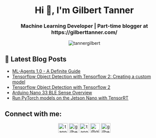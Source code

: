 <h1 align="center">Hi 👋, I'm Gilbert Tanner</h1>
<h3 align="center">Machine Learning Developer | Part-time blogger at https://gilberttanner.com/</h3>

<p align="center">
<img src="https://github-readme-stats.vercel.app/api?username=tannergilbert&show_icons=true" alt="tannergilbert" />
</p>

## 📕 Latest Blog Posts
<!-- BLOG-POST-LIST:START -->
- [ML-Agents 1.0 - A Definite Guide](gilberttanner.com/blog/ml-agents)
- [Tensorflow Object Detection with Tensorflow 2: Creating a custom model](gilberttanner.com/blog/tensorflow-object-detection-with-tensorflow-2-creating-a-custom-model)
- [Tensorflow Object Detection with Tensorflow 2](gilberttanner.com/blog/object-detection-with-tensorflow-2)
- [Arduino Nano 33 BLE Sense Overview](gilberttanner.com/blog/arduino-nano-33-ble-sense-overview)
- [Run PyTorch models on the Jetson Nano with TensorRT](gilberttanner.com/blog/run-pytorch-models-on-the-jetson-nano-with-tensorrt)
<!-- BLOG-POST-LIST:END -->

## Connect with me:
<p align="center">
<a href="https://twitter.com/tanner__gilbert" target="blank"><img align="center" src="https://cdn.jsdelivr.net/npm/simple-icons@3.0.1/icons/twitter.svg" alt="tanner__gilbert" height="30" width="30" /></a>
<a href="https://linkedin.com/in/gilbert-tanner" target="blank"><img align="center" src="https://cdn.jsdelivr.net/npm/simple-icons@3.0.1/icons/linkedin.svg" alt="gilbert-tanner" height="30" width="30" /></a>
<a href="https://kaggle.com/tannergi" target="blank"><img align="center" src="https://cdn.jsdelivr.net/npm/simple-icons@3.0.1/icons/kaggle.svg" alt="tannergi" height="30" width="30" /></a>
<a href="https://medium.com/@gilberttanner" target="blank"><img align="center" src="https://cdn.jsdelivr.net/npm/simple-icons@3.0.1/icons/medium.svg" alt="@gilberttanner" height="30" width="30" /></a>
<a href="https://www.youtube.com/c/gilbert tanner" target="blank"><img align="center" src="https://cdn.jsdelivr.net/npm/simple-icons@3.0.1/icons/youtube.svg" alt="gilbert tanner" height="30" width="30" /></a>
</p>